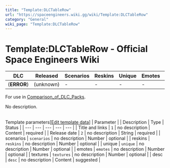 ```yaml
---
title: "Template:DLCTableRow"
url: "https://spaceengineers.wiki.gg/wiki/Template:DLCTableRow"
category: "General"
wiki_page: "Template:DLCTableRow"
---
```


# Template:DLCTableRow - Official Space Engineers Wiki

| DLC | Released | Scenarios | Reskins | Unique | Emotes | Textures | Description |
| --- | --- | --- | --- | --- | --- | --- | --- |
| (**ERROR**) | (unknown) | \-  | \-  | \-  | \-  | \-  | \-  |

For use in [Comparison\_of\_DLC\_Packs](https://spaceengineers.wiki.gg/wiki/Comparison_of_DLC_Packs "Comparison of DLC Packs").

No description.

|     |     |     |     |     |
| --- | --- | --- | --- | --- |
Template parameters\[[Edit template data](https://spaceengineers.wiki.gg/wiki/Template:DLCTableRow?action=edit&templatedata=edit "Template:DLCTableRow")\]
| Parameter |     | Description | Type | Status |
| --- | --- | --- | --- | --- |
| Title and links | `1` | no description | Content | required |
| Release date | `2` | no description | String | required |
| scenarios | `scenarios` | no description | Number | optional |
| reskins | `reskins` | no description | Number | optional |
| unique | `unique` | no description | Number | optional |
| emotes | `emotes` | no description | Number | optional |
| textures | `textures` | no description | Number | optional |
| desc | `desc` | no description | Content | suggested |